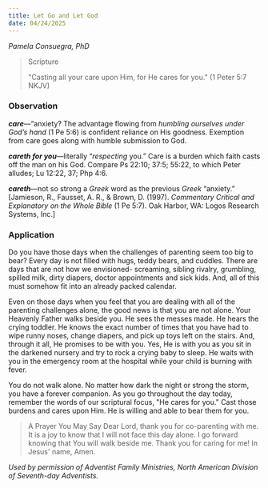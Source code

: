 ```yaml
---
title: Let Go and Let God
date: 04/24/2025
---
```


_Pamela Consuegra, PhD_

> <p>Scripture</p>
> "Casting all your care upon Him, for He cares for you." (1 Peter 5:7 NKJV)

### Observation

**_care_**—“anxiety? The advantage flowing from _humbling ourselves under God’s hand_ (1 Pe 5:6) is confident reliance on His goodness. Exemption from care goes along with humble submission to God.

**_careth for you_**—literally “_respecting_ you.” Care is a burden which faith casts off the man on his God. Compare Ps 22:10; 37:5; 55:22, to which Peter alludes; Lu 12:22, 37; Php 4:6.

**_careth_**—not so strong a _Greek_ word as the previous _Greek_ “anxiety.” [Jamieson, R., Fausset, A. R., & Brown, D. (1997). _Commentary Critical and Explanatory on the Whole Bible_ (1 Pe 5:7). Oak Harbor, WA: Logos Research Systems, Inc.]

### Application

Do you have those days when the challenges of parenting seem too big to bear? Every day is not filled with hugs, teddy bears, and cuddles. There are days that are not how we envisioned- screaming, sibling rivalry, grumbling, spilled milk, dirty diapers, doctor appointments and sick kids. And, all of this must somehow fit into an already packed calendar.

Even on those days when you feel that you are dealing with all of the parenting challenges alone, the good news is that you are not alone. Your Heavenly Father walks beside you. He sees the messes made. He hears the crying toddler. He knows the exact number of times that you have had to wipe runny noses, change diapers, and pick up toys left on the stairs. And, through it all, He promises to be with you. Yes, He is with you as you sit in the darkened nursery and try to rock a crying baby to sleep. He waits with you in the emergency room at the hospital while your child is burning with fever.

You do not walk alone. No matter how dark the night or strong the storm, you have a forever companion. As you go throughout the day today, remember the words of our scriptural focus, "He cares for you." Cast those burdens and cares upon Him. He is willing and able to bear them for you.

> <callout>A Prayer You May Say</callout>
> Dear Lord, thank you for co-parenting with me. It is a joy to know that I will not face this day alone. I go forward knowing that You will walk beside me. Thank you for caring for me! In Jesus' name, Amen.

_Used by permission of Adventist Family Ministries, North American Division of Seventh-day Adventists._